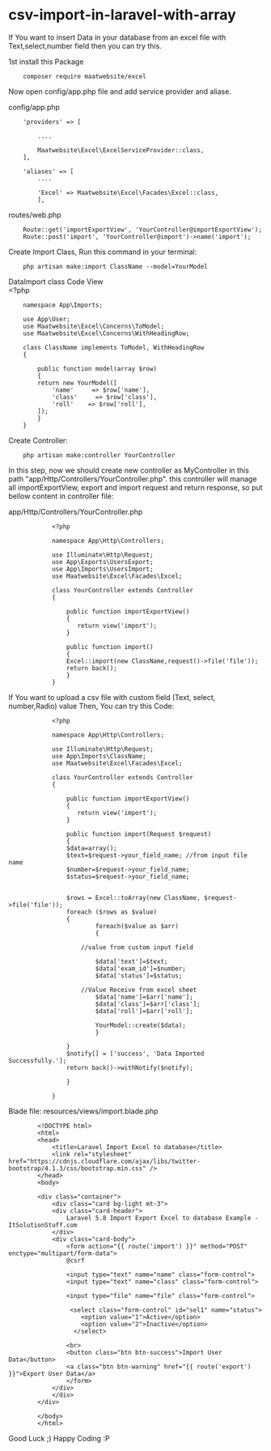 # csv-import-in-laravel-with-array

		
If You want to insert Data in your database from an excel file with Text,select,number field then you can try this. 
			
1st install this Package
		
		composer require maatwebsite/excel
		

Now open config/app.php file and add service provider and aliase.

config/app.php

		'providers' => [

			....

			Maatwebsite\Excel\ExcelServiceProvider::class,
		],

		'aliases' => [
			....

			'Excel' => Maatwebsite\Excel\Facades\Excel::class,
			],

routes/web.php

		Route::get('importExportView', 'YourController@importExportView');
		Route::post('import', 'YourController@import')->name('import');	

		
Create Import Class, Run this command in your terminal:	

		php artisan make:import ClassName --model=YourModel
		
DataImport class Code View		
		<?php
   
		namespace App\Imports;

		use App\User;
		use Maatwebsite\Excel\Concerns\ToModel;
		use Maatwebsite\Excel\Concerns\WithHeadingRow;

		class ClassName implements ToModel, WithHeadingRow
		{
		   
		    public function model(array $row)
		    {
			return new YourModel([
			    'name'     => $row['name'], 
			    'class'     => $row['class'], 
			    'roll'    => $row['roll'],
			]);
		    }
		}
		
Create Controller:

		php artisan make:controller YourController
		

In this step, now we should create new controller as MyController in this path "app/Http/Controllers/YourController.php". 
this controller will manage all importExportView, export and import request and return response, so put bellow content in controller file:

app/Http/Controllers/YourController.php

				<?php

				namespace App\Http\Controllers;

				use Illuminate\Http\Request;
				use App\Exports\UsersExport;
				use App\Imports\UsersImport;
				use Maatwebsite\Excel\Facades\Excel;

				class YourController extends Controller
				{
				   
				    public function importExportView()
				    {
				       return view('import');
				    }

				    public function import() 
				    {
					Excel::import(new ClassName,request()->file('file'));
					return back();
				    }
				}

If You want to upload a csv file with custom field (Text, select, number,Radio) value Then, You can try this Code:

				<?php

				namespace App\Http\Controllers;

				use Illuminate\Http\Request;
				use App\Imports\ClassName; 
				use Maatwebsite\Excel\Facades\Excel;

				class YourController extends Controller
				{
				   
				    public function importExportView()
				    {
				       return view('import');
				    }

				    public function import(Request $request)
				    {
					$data=array();
					$text=$request->your_field_name; //from input file name
					$number=$request->your_field_name;
					$status=$request->your_field_name;
				

					$rows = Excel::toArray(new ClassName, $request->file('file'));
					foreach ($rows as $value)
					{
						    foreach($value as $arr)
						    { 

						//value from custom input field

							$data['text']=$text;
							$data['exam_id']=$number;
							$data['status']=$status;

						//Value Receive from excel sheet
							$data['name']=$arr['name'];
							$data['class']=$arr['class'];
							$data['roll']=$arr['roll'];

							YourModel::create($data);
						    }

					}
					$notify[] = ['success', 'Data Imported Successfully.'];
					return back()->withNotify($notify);

				    }

				}
				
Blade file: resources/views/import.blade.php

			<!DOCTYPE html>
			<html>
			<head>
			    <title>Laravel Import Excel to database</title>
			    <link rel="stylesheet" href="https://cdnjs.cloudflare.com/ajax/libs/twitter-bootstrap/4.1.3/css/bootstrap.min.css" />
			</head>
			<body>

			<div class="container">
			    <div class="card bg-light mt-3">
				<div class="card-header">
				    Laravel 5.8 Import Export Excel to database Example - ItSolutionStuff.com
				</div>
				<div class="card-body">
				    <form action="{{ route('import') }}" method="POST" enctype="multipart/form-data">
					@csrf

					<input type="text" name="name" class="form-control">
					<input type="text" name="class" class="form-control">

					<input type="file" name="file" class="form-control">

					 <select class="form-control" id="sel1" name="status">
					    <option value="1">Active</option>
					    <option value="2">Inactive</option>		  
					  </select>

					<br>
					<button class="btn btn-success">Import User Data</button>
					<a class="btn btn-warning" href="{{ route('export') }}">Export User Data</a>
				    </form>
				</div>
			    </div>
			</div>

			</body>
			</html>
		
		
Good Luck ;)
Happy Coding :P
